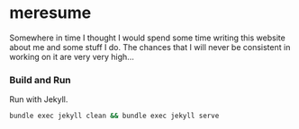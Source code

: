 # meresume
Somewhere in time I thought I would spend some time writing this website
about me and some stuff I do. The chances that I will never be consistent
in working on it are very very high...

### Build and Run 
Run with Jekyll.
```bash
bundle exec jekyll clean && bundle exec jekyll serve
```
